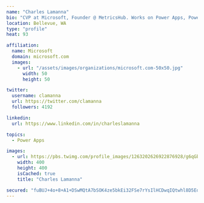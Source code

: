 ```yaml
---
name: "Charles Lamanna"
bio: "CVP at Microsoft, Founder @ MetricsHub. Works on Power Apps, Power Automate, Power Virtual Agent, Common Data Service and Dynamics 365."
location: Bellevue, WA
type: "profile"
heat: 93

affiliation:
  name: Microsoft
  domain: microsoft.com
  images:
    - url: "/assets/images/organizations/microsoft.com-50x50.jpg"
      width: 50
      height: 50

twitter:
  username: clamanna
  url: https://twitter.com/clamanna
  followers: 4192

linkedin:
  url: https://www.linkedin.com/in/charleslamanna

topics:
  - Power Apps

images:
  - url: https://pbs.twimg.com/profile_images/1263202626922876928/g6qGbHZ-_400x400.jpg
    width: 400
    height: 400
    isCached: true
    title: "Charles Lamanna"

secured: "fuBUJ+4o+8+A1+DSwMQtA7bSOK4ze5bkEi32FSe7rYsIlHCDwqIQtwhl8D5Ed3Y4kK6DIZjST5/UMrSM6o03jkDU0moVuQkJuCwET2lfv1H1KHRbWeueG1vKIcBU0vRMfNxhjBgaPyi5zieAxtpi5ENOBdXnDFpmPfIzXiMLcYHZmv9W1uhQlqhARL5lTm/69r7kI9Jk0ppSue3rLYKcoUUM/k73/hR/68HOr5XWwx+9jzxPzYW/+YrvzqkjVKi8inXHa5sKZKoprnn09/5vMD4u/bNMsEb5NOkK+nQ/o8RoB+IvKiLRqJK0jx65Gm4Ll4btTdZZbbKAfznT+fAEUsFFTj1gUQNVCLfe7tKhiU1VNG4xEPx1eZTAEaxRSAOybVJfD8hIeAT9LaV/MmszxQ==;ZeUdjT4SwOOS2LeRgzqHgA=="
---
```


